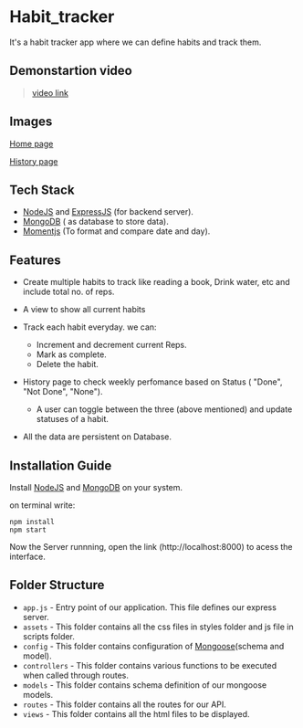 # Habit_tracker

It's a habit tracker app where we can define habits and track them.

## Demonstartion video

> [video link](https://drive.google.com/file/d/1Dj4RYH_Pc9Avd0TEbiVdq4JcmicMmRz3/view?usp=sharing)

## Images

[Home page](https://drive.google.com/file/d/1N99AiCb0S3ukp642sT1XlbTk-31zMqsU/view?usp=sharing)

[History page](https://drive.google.com/file/d/19Lj3tNTlDxo-9JodqZPYLadE4wO26BFc/view?usp=sharing)

## Tech Stack

* [NodeJS](https://nodejs.org/en/) and [ExpressJS](https://expressjs.com/) (for backend server).
* [MongoDB](https://www.mongodb.com/) ( as database to store data).
* [Momentjs](https://momentjs.com/) (To format and compare date and day).

## Features

* Create multiple habits to track like reading a book, Drink water, etc and include total no. of reps.
* A view to show all current habits
* Track each habit everyday.  we can:
  * Increment and decrement current Reps.
  * Mark as complete.
  * Delete the habit.
* History page to check weekly perfomance based on Status ( "Done", "Not Done", "None").
  * A user can toggle between the three (above mentioned) and update statuses of a habit.

* All the data are persistent on Database.

## Installation Guide

Install [NodeJS](https://nodejs.org/en/) and [MongoDB](https://www.mongodb.com/) on your system.

on terminal write:

```
npm install 
npm start
```
Now the Server runnning, open the link (http://localhost:8000) to acess the interface.

## Folder Structure
* `app.js` - Entry point of our application. This file defines our express server.
* `assets` - This folder contains all the css files in styles folder and js file in scripts folder.
* `config` - This folder contains configuration of [Mongoose](https://mongoosejs.com/)(schema and model).
* `controllers` - This folder contains various functions to be executed when called through routes.
* `models` - This folder contains schema definition of our mongoose models.
* `routes` - This folder contains all the routes for our API.
* `views` - This folder contains all the html files to be displayed.
